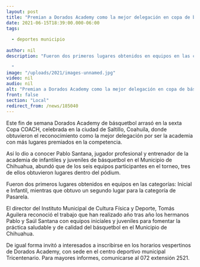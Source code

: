 ```yaml
---
layout: post
title: "Premian a Dorados Academy como la mejor delegación en copa de básquetbol"
date: 2021-06-15T18:39:00.000-06:00
tags:
  
  - deportes municipio
  
author: nil
description: "Fueron dos primeros lugares obtenidos en equipos en las categorías: Inicial e Infantil, mientras que obtuvo un segundo lugar para la categoría de Pasarela.   "
image: "/uploads/2021/images-unnamed.jpg"
video: nil
audio: nil
alt: "Premian a Dorados Academy como la mejor delegación en copa de básquetbol"
front: false
section: "Local"
redirect_from: /news/185040
---
```


Este fin de semana Dorados Academy de básquetbol arrasó en la sexta Copa COACH, celebrada en la ciudad de Saltillo, Coahuila, donde obtuvieron el reconocimiento como la mejor delegación por ser la academia con más lugares premiados en la competencia.

 

Así lo dio a conocer Pablo Santana, jugador profesional y entrenador de la academia de infantiles y juveniles de básquetbol en el Municipio de Chihuahua, abundó que de los seis equipos participantes en el torneo, tres de ellos obtuvieron lugares dentro del pódium.

 

Fueron dos primeros lugares obtenidos en equipos en las categorías: Inicial e Infantil, mientras que obtuvo un segundo lugar para la categoría de Pasarela.

 

El director del Instituto Municipal de Cultura Física y Deporte, Tomás Aguilera reconoció el trabajo que han realizado año tras año los hermanos Pablo y Saúl Santana con equipos iniciales y juveniles para fomentar la práctica saludable y de calidad del básquetbol en el Municipio de Chihuahua.

 

De igual forma invitó a interesados a inscribirse en los horarios vespertinos de Dorados Academy, con sede en el centro deportivo municipal Tricentenario. Para mayores informes, comunicarse al 072 extensión 2521.